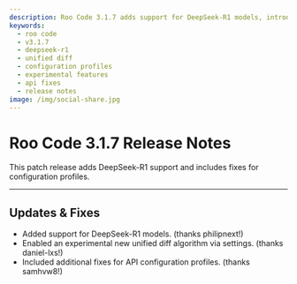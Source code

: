 ```yaml
---
description: Roo Code 3.1.7 adds support for DeepSeek-R1 models, introduces experimental unified diff algorithm, and fixes API configuration profiles.
keywords:
  - roo code
  - v3.1.7
  - deepseek-r1
  - unified diff
  - configuration profiles
  - experimental features
  - api fixes
  - release notes
image: /img/social-share.jpg
---
```


# Roo Code 3.1.7 Release Notes

This patch release adds DeepSeek-R1 support and includes fixes for configuration profiles.

---

## Updates & Fixes

*   Added support for DeepSeek-R1 models. (thanks philipnext!)
*   Enabled an experimental new unified diff algorithm via settings. (thanks daniel-lxs!)
*   Included additional fixes for API configuration profiles. (thanks samhvw8!)